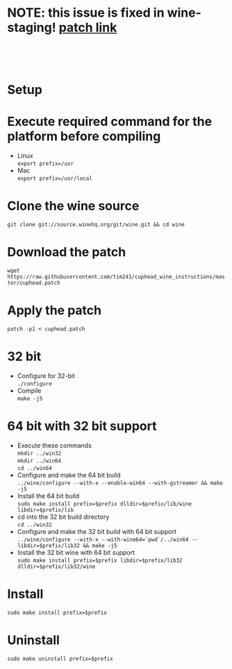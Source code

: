 # NOTE: this issue is fixed in wine-staging! [patch link](https://github.com/wine-compholio/wine-staging/blob/master/patches/setupapi-CM_Get_Parent/0001-setupapi-Return-CR_NO_SUCH_DEVNODE-from-CM_Get_Paren.patch)
<br />
<br />
<br />

# Setup
# Execute required command for the platform before compiling
* Linux  <br />
```export prefix=/usr```  <br />
* Mac  <br />
```export prefix=/usr/local```  <br />
# Clone the wine source <br />
```git clone git://source.winehq.org/git/wine.git && cd wine``` <br />
# Download the patch <br /> 
```wget https://raw.githubusercontent.com/tim241/cuphead_wine_instructions/master/cuphead.patch``` <br />
# Apply the patch <br /> 
```patch -p1 < cuphead.patch``` <br />
# 32 bit
* Configure for 32-bit <br />
```./configure``` <br />
* Compile <br />
```make -j5``` <br />
# 64 bit with 32 bit support  <br />
* Execute these commands  <br />
```mkdir ../win32```  <br />
```mkdir ../win64```  <br />
```cd ../win64```  <br />
* Configure and make the 64 bit build  <br />
```../wine/configure --with-x --enable-win64 --with-gstreamer && make -j5```  <br />
* Install the 64 bit build  <br />
```sudo make install prefix=$prefix dlldir=$prefix/lib/wine libdir=$prefix/lib```  <br />
* cd into the 32 bit build directory  <br />
```cd ../win32```  <br />
* Configure and make the 32 bit build with 64 bit support  <br />
```../wine/configure --with-x --with-wine64=`pwd`/../win64 --libdir=$prefix/lib32 && make -j5```  <br />
* Install the 32 bit wine with 64 bit support  <br />
```sudo make install prefix=$prefix libdir=$prefix/lib32 dlldir=$prefix/lib32/wine```  <br />


# Install <br />
```sudo make install prefix=$prefix``` <br />
# Uninstall <br />
```sudo make uninstall prefix=$prefix```<br />

